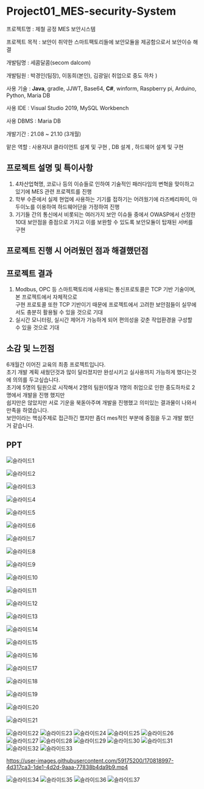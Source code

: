# Project01_MES-security-System

프로젝트명 : 제철 공정 MES 보안시스템

프로젝트 목적 : 보안이 취약한 스마트팩토리들에 보안모듈을 제공함으로서 보안이슈 해결

개발팀명 : 세콤달콤(secom dalcom)

개발팀원 : 박경인(팀장), 이동희(본인), 김광일( 취업으로 중도 하차 )

사용 기술 : **Java**, gradle, JJWT, Base64, **C#**, winform, Raspberry pi, Arduino, Python, Maria DB

사용 IDE : Visual Studio 2019, MySQL Workbench

사용 DBMS : Maria DB

개발기간 : 21.08 ~ 21.10 (3개월)

맡은 역할 : 사용자UI 클라이언트 설계 및 구현 , DB 설계 , 하드웨어 설계 및 구현

## 프로젝트 설명 및 특이사항

1. 4차산업혁명, 코로나 등의 이슈들로 인하여 기술적인 패러다임의 변혁을 맞이하고 있기에 MES 관련 프로젝트를 진행
2. 학부 수준에서 실제 현업에 사용하는 기기를 접하기는 어려웠기에 라즈베리파이, 아두이노를 이용하여 하드웨어단을 가정하여 진행
3. 기기들 간의 통신에서 비롯되는 여러가지 보안 이슈들 중에서 OWASP에서 선정한 10대 보안점을 중점으로 가지고 이를 보완할 수 있도록 보안모듈이 탑재된 서버를 구현  
  
## 프로젝트 진행 시 어려웠던 점과 해결했던점


## 프로젝트 결과

1. Modbus, OPC 등 스마트팩토리에 사용되는 통신프로토콜은 TCP 기반 기술이며, 본 프로젝트에서 자체적으로  
   구현 프로토콜 또한 TCP 기반이기 때문에 프로젝트에서 고려한 보안점들이 실무에서도 충분히 활용될 수 있을 것으로 기대  
2. 실시간 모니터링, 실시간 제어가 가능하게 되어 편의성을 갖춘 작업환경을 구성할 수 있을 것으로 기대


## 소감 및 느낀점

6개월간 이어진 교육의 최종 프로젝트입니다.  
초기 개발 계획 새웠던것과 많이 달라졌지만 완성시키고 실사용까지 가능하게 했다는것에 의의를 두고싶습니다.  
초기에 5명의 팀원으로 시작해서 2명의 팀원이탈과 1명의 취업으로 인한 중도하차로 2명에서 개발을 진행 했지만  
쉽지만은 않았지만 서로 기운을 북돋아주며 개발을 진행했고 의미있는 결과물이 나와서 만족을 하였습니다.  
보안이라는 핵심주제로 접근하긴 했지만 좀더 mes적인 부분에 중점을 두고 개발 했던거 같습니다.

## PPT
![슬라이드1](https://user-images.githubusercontent.com/59175200/170818772-c929a3e5-c678-4194-9879-90725b893990.PNG)

![슬라이드2](https://user-images.githubusercontent.com/59175200/170818775-c7bac814-6885-4a81-9512-806ac71af30f.PNG)

![슬라이드3](https://user-images.githubusercontent.com/59175200/170818780-66ec1a2b-4aab-4725-b2bd-dd835aab919a.PNG)

![슬라이드4](https://user-images.githubusercontent.com/59175200/170818783-ebff3dac-95f6-4f16-bd33-88f2e4868c4d.PNG)

![슬라이드5](https://user-images.githubusercontent.com/59175200/170818788-16fbcae3-698d-4e80-a09c-265002ee3db3.PNG)

![슬라이드6](https://user-images.githubusercontent.com/59175200/170818789-7defe112-ec42-4e5d-b91b-3643b30d1d25.PNG)

![슬라이드7](https://user-images.githubusercontent.com/59175200/170818790-1fd457e0-b746-4722-85d3-a5d269305852.PNG)

![슬라이드8](https://user-images.githubusercontent.com/59175200/170818795-2c8cd9e3-6243-4e6b-b523-8b09b3962edf.PNG)

![슬라이드9](https://user-images.githubusercontent.com/59175200/170818798-7fb1870f-251d-4eab-97b3-0d408ca9fab1.PNG)

![슬라이드10](https://user-images.githubusercontent.com/59175200/170818801-2a7a4c94-6cff-47f5-9aa3-a782f4694ea9.PNG)

![슬라이드11](https://user-images.githubusercontent.com/59175200/170818807-e70b75c7-1483-4c66-8af1-4f43d18afe72.PNG)

![슬라이드12](https://user-images.githubusercontent.com/59175200/170818809-a7d1743f-3d38-4bbd-868f-1a5d618b0fd6.PNG)

![슬라이드13](https://user-images.githubusercontent.com/59175200/170818812-241a2dfc-10b6-424b-a13d-f3baae0f3d03.PNG)

![슬라이드14](https://user-images.githubusercontent.com/59175200/170818815-1f7161b9-04b8-4c26-b35c-0486a6d51d2e.PNG)

![슬라이드15](https://user-images.githubusercontent.com/59175200/170818819-e3a9beb0-4d18-449b-91e5-1589aff2dd22.PNG)

![슬라이드16](https://user-images.githubusercontent.com/59175200/170818827-26e3b70a-c3d9-4ab5-ae14-53fa1bdd65f3.PNG)

![슬라이드17](https://user-images.githubusercontent.com/59175200/170818829-fa30e3e8-4867-4b63-a252-a711bae8d7e6.PNG)

![슬라이드18](https://user-images.githubusercontent.com/59175200/170818830-b17f4fed-3fd6-4812-abb1-2b223cf852ca.PNG)

![슬라이드19](https://user-images.githubusercontent.com/59175200/170818832-c2f93c2d-9639-43c5-b75c-2cab9858e654.PNG)

![슬라이드20](https://user-images.githubusercontent.com/59175200/170818834-435f52d1-2a7a-4308-865e-2f9c1a4891a7.PNG)

![슬라이드21](https://user-images.githubusercontent.com/59175200/170818837-13a75d22-863b-4210-beb0-7ebcf7e5f9d7.PNG)

![슬라이드22](https://user-images.githubusercontent.com/59175200/170818838-5534124d-0755-4fd5-a226-7e6c8664b501.PNG)
![슬라이드23](https://user-images.githubusercontent.com/59175200/170818839-ebd8b694-ba0d-4f7e-8503-d74229bcdfbf.PNG)
![슬라이드24](https://user-images.githubusercontent.com/59175200/170818843-2476aab8-6b25-4f0e-bb63-9feef57b46ef.PNG)
![슬라이드25](https://user-images.githubusercontent.com/59175200/170818844-b46f51a6-5eea-46c2-a9a8-eb07909725ca.PNG)
![슬라이드26](https://user-images.githubusercontent.com/59175200/170818846-aae3383b-5911-41db-8952-a16ac3d45622.PNG)
![슬라이드27](https://user-images.githubusercontent.com/59175200/170818847-cf5b0373-1de0-4848-8aed-a7329699fef3.PNG)
![슬라이드28](https://user-images.githubusercontent.com/59175200/170818848-f25e0bc0-8670-4c51-abe4-c82421354d93.PNG)
![슬라이드29](https://user-images.githubusercontent.com/59175200/170818850-06fa74dd-d466-4cf1-9fbe-b4d7c85e6a18.PNG)
![슬라이드30](https://user-images.githubusercontent.com/59175200/170818851-7caf159b-8dfc-43cb-83ed-438680e9f6e5.PNG)
![슬라이드31](https://user-images.githubusercontent.com/59175200/170818854-55d1bcf8-6354-41d1-a853-5c87f3b102bd.PNG)
![슬라이드32](https://user-images.githubusercontent.com/59175200/170818855-369d237e-43f5-4969-b17c-6c3c67d36753.PNG)
![슬라이드33](https://user-images.githubusercontent.com/59175200/170818858-babf94ad-7078-4be7-9556-f6cdff6c8b51.PNG)


https://user-images.githubusercontent.com/59175200/170818997-4d317ca3-1de1-4d2d-9aaa-77838b4da9b9.mp4


![슬라이드34](https://user-images.githubusercontent.com/59175200/170818859-dbb01d45-637f-43be-b95f-d002d078aab1.PNG)
![슬라이드35](https://user-images.githubusercontent.com/59175200/170818861-97a4658b-a4e8-46e0-b4e0-f3a62d08e503.PNG)
![슬라이드36](https://user-images.githubusercontent.com/59175200/170818862-f2f920b6-933a-491b-9865-637c04d38943.PNG)
![슬라이드37](https://user-images.githubusercontent.com/59175200/170818864-5926a9ee-8b47-41ea-bb9d-81817e3ac13f.PNG)










